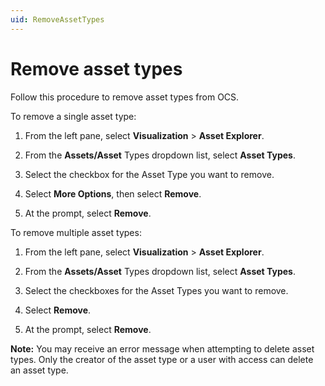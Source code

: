 ```yaml
---
uid: RemoveAssetTypes
---
```


# Remove asset types

Follow this procedure to remove asset types from OCS. 

To remove a single asset type:

1. From the left pane, select **Visualization** > **Asset Explorer**.

1. From the **Assets/Asset** Types dropdown list, select **Asset Types**.

1. Select the checkbox for the Asset Type you want to remove.

1. Select **More Options**, then select **Remove**.

1. At the prompt, select **Remove**. 

To remove multiple asset types:

1. From the left pane, select **Visualization** > **Asset Explorer**.

1. From the **Assets/Asset** Types dropdown list, select **Asset Types**.

1. Select the checkboxes for the Asset Types you want to remove.

1. Select **Remove**.

1. At the prompt, select **Remove**.
 
**Note:** You may receive an error message when attempting to delete asset types. Only the creator of the asset type or a user with access can delete an asset type.